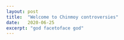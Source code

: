 ```yaml
---
layout: post
title:  "Welcome to Chinmoy controversies"
date:   2020-06-25
excerpt: "god facetoface god"
---
```

